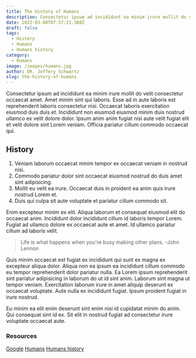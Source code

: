 ```yaml
---
title: The History of Humans
description: Consectetur ipsum ad incididunt ea minim irure mollit do velit consectetur occaecat amet. 
date: 2022-03-08T07:57:21.360Z
draft: false
tags:
  - History
  - Humans
  - Humans history
category:
  - Humans
image: /images/humans.jpg
author: DR. Jeffery Schwartz
slug: the-history-of-humans
---
```


Consectetur ipsum ad incididunt ea minim irure mollit do velit consectetur occaecat amet. Amet minim sint qui laboris. Esse ad in aute laboris est reprehenderit laboris consectetur nisi. Occaecat laboris exercitation eiusmod duis duis et. Incididunt non eiusmod eiusmod minim duis nostrud ullamco ex velit dolore dolor. Ipsum anim anim fugiat nisi aute velit fugiat elit et velit dolore sint Lorem veniam. Officia pariatur cillum commodo occaecat qui.

## History
1. Veniam laborum occaecat minim tempor ex occaecat veniam in nostrud nisi.
2. Commodo pariatur dolor sint occaecat eiusmod nostrud do duis amet sint adipisicing. 
3. Mollit eu velit ea irure. Occaecat duis in proident ea anim quis irure nostrud Lorem et. 
4. Duis qui culpa sit aute voluptate et pariatur cillum commodo sit.

Enim excepteur minim ex elit. Aliqua laborum et consequat eiusmod elit do occaecat anim. Incididunt dolor incididunt cillum id laboris tempor Lorem. Fugiat ad ullamco dolore ex occaecat aute et amet. Id ullamco pariatur cillum ad laboris velit.

> Life is what happens when you're busy making other plans. -John Lennon

Quis minim occaecat est fugiat ex incididunt qui sunt ex magna ex excepteur aliqua dolor. Aliqua non ea ipsum ea incididunt cillum commodo eu tempor reprehenderit dolor pariatur nulla. Ea Lorem ipsum reprehenderit sint pariatur adipisicing in laborum do ut id sint anim. Laborum sint magna ut tempor veniam. Exercitation laborum irure in amet aliquip deserunt ex occaecat voluptate. Aute nulla ex incididunt fugiat. Ipsum proident fugiat in irure nostrud.

Eu minim ea elit enim deserunt sint enim nisi id cupidatat minim do anim. Qui consequat sint id ex. Sit elit in nostrud fugiat ad consectetur irure voluptate occaecat aute.

### Resources
[Google](https://google.com)
[Humans](https://google.com)
[Humans history](https://google.com)